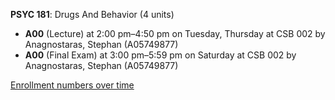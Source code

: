 **PSYC 181**: Drugs And Behavior (4 units)

- **A00** (Lecture) at 2:00 pm–4:50 pm on Tuesday, Thursday at CSB 002 by Anagnostaras, Stephan (A05749877)
- **A00** (Final Exam) at 3:00 pm–5:59 pm on Saturday at CSB 002 by Anagnostaras, Stephan (A05749877)

[Enrollment numbers over time](./PSYC181.tsv)
